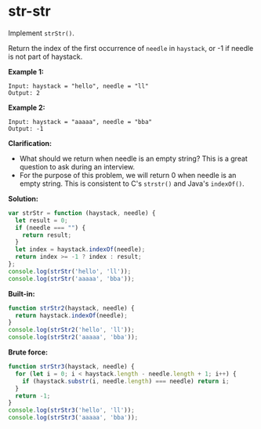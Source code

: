 # str-str

Implement `strStr()`.

Return the index of the first occurrence of `needle` in `haystack`, or -1 if needle is not part of haystack.

**Example 1:**

```text
Input: haystack = "hello", needle = "ll"
Output: 2
```

**Example 2:**

```text
Input: haystack = "aaaaa", needle = "bba"
Output: -1
```

**Clarification:**

* What should we return when needle is an empty string? This is a great question to ask during an interview.
* For the purpose of this problem, we will return 0 when needle is an empty string. This is consistent to C's `strstr()` and Java's `indexOf()`.

**Solution:**

```javascript
var strStr = function (haystack, needle) {
  let result = 0;
  if (needle === "") {
    return result;
  }
  let index = haystack.indexOf(needle);
  return index >= -1 ? index : result;
};
console.log(strStr('hello', 'll'));
console.log(strStr('aaaaa', 'bba'));
```

**Built-in:**

```javascript
function strStr2(haystack, needle) {
  return haystack.indexOf(needle);
}
console.log(strStr2('hello', 'll'));
console.log(strStr2('aaaaa', 'bba'));
```

**Brute force:**

```javascript
function strStr3(haystack, needle) {
  for (let i = 0; i < haystack.length - needle.length + 1; i++) {
    if (haystack.substr(i, needle.length) === needle) return i;
  }
  return -1;
}
console.log(strStr3('hello', 'll'));
console.log(strStr3('aaaaa', 'bba'));
```

